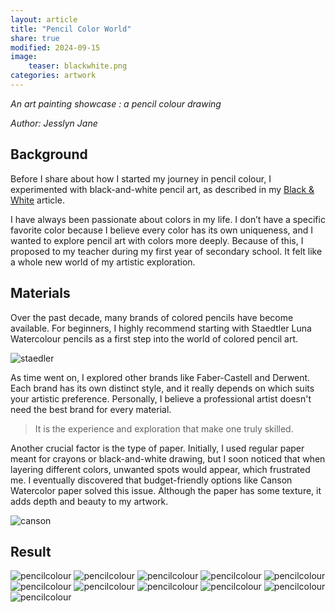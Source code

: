 ```yaml
---
layout: article
title: "Pencil Color World"
share: true
modified: 2024-09-15
image:
    teaser: blackwhite.png
categories: artwork
---
```


*An art painting showcase : a pencil colour drawing*

<i>Author: Jesslyn Jane</i>


## Background 

Before I share about how I started my journey in pencil colour, I experimented with black-and-white pencil art, as described in my [Black & White](https://jesslynnjane.github.io/artwork/black-white-world/) article.

I have always been passionate about colors in my life. I don’t have a specific favorite color because I believe every color has its own uniqueness, and I wanted to explore pencil art with colors more deeply. Because of this, I proposed to my teacher during my first year of secondary school. It felt like a whole new world of my artistic exploration.

## Materials

Over the past decade, many brands of colored pencils have become available. For beginners, I highly recommend starting with Staedtler Luna Watercolour pencils as a first step into the world of colored pencil art.

![staedler](/images/artwork/art_staedler_luna.PNG)

As time went on, I explored other brands like Faber-Castell and Derwent. Each brand has its own distinct style, and it really depends on which suits your artistic preference. Personally, I believe a professional artist doesn't need the best brand for every material.

> It is the experience and exploration that make one truly skilled.

Another crucial factor is the type of paper. Initially, I used regular paper meant for crayons or black-and-white drawing, but I soon noticed that when layering different colors, unwanted spots would appear, which frustrated me. I eventually discovered that budget-friendly options like Canson Watercolor paper solved this issue. Although the paper has some texture, it adds depth and beauty to my artwork.

![canson](/images/artwork/canson_watercolor.PNG)

## Result
![pencilcolour](/images/artwork/DSCF6640.JPG)
![pencilcolour](/images/artwork/DSCF6641.JPG)
![pencilcolour](/images/artwork/DSCF6642.JPG)
![pencilcolour](/images/artwork/DSCF6643.JPG)
![pencilcolour](/images/artwork/DSCF6644.JPG)
![pencilcolour](/images/artwork/DSCF6645.JPG)
![pencilcolour](/images/artwork/DSCF6693.jpg)
![pencilcolour](/images/artwork/DSCF6680.jpg)
![pencilcolour](/images/artwork/DSCF6688.jpg)
![pencilcolour](/images/artwork/DSCF6678.jpg)
![pencilcolour](/images/artwork/DSCF6610.jpg)
